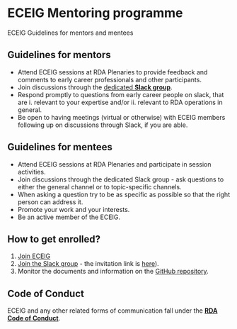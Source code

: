 # ECEIG Mentoring programme
ECEIG Guidelines for mentors and mentees

## Guidelines for mentors
- Attend ECEIG sessions at RDA Plenaries to provide feedback and comments to early career professionals and other participants.
- Join discussions through the [dedicated **Slack group**](https://rda-eceig.slack.com/).
- Respond promptly to questions from early career people on slack, that are
    i. relevant to your expertise and/or
    ii. relevant to RDA operations in general.
- Be open to having meetings (virtual or otherwise) with ECEIG members following up on discussions through Slack, if you are able.

## Guidelines for mentees
- Attend ECEIG sessions at RDA Plenaries and participate in session activities.
- Join discussions through the dedicated Slack group - ask questions to either the general channel or to topic-specific channels.
- When asking a question try to be as specific as possible so that the right person can address it.
- Promote your work and your interests.
- Be an active member of the ECEIG.

## How to get enrolled?
1. [Join ECEIG](https://www.rd-alliance.org/groups/early-career-and-engagement-ig)
2. [Join the Slack group](https://rda-eceig.slack.com/) - the invitation link is [here](https://join.slack.com/t/rda-eceig/shared_invite/enQtMzAwMzA0NzQxMjE2LWMxMWJhZmMyM2VhOWE2YmE2NjMyZTUxNWI4NTNiMjY2ZjQ1YWUzNjNiMDY4ZDkzZmZmMDE2ZGNkNWYwOTlmMWU)).
3. Monitor the documents and information on the [GitHub repository](https://github.com/fpsom/rda-eceig).

## Code of Conduct
ECEIG and any other related forms of communication fall under the [**RDA Code of Conduct**](https://www.rd-alliance.org/group/rda-council-private/outcomes/draft-comment-rda-code-conduct).
